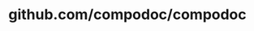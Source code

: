 ---
layout: post
title: github.com/compodoc/compodoc
categories: link
tags: [انگلیسی, گیت‌هاب, برنامه‌نویسی]
---